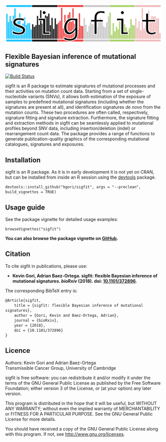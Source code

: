 <p align="center"><img src="logo.png" alt="sigfit" width="700"/></p>

## Flexible Bayesian inference of mutational signatures

[![Build Status](https://travis-ci.org/kgori/sigfit.svg?branch=master)](https://travis-ci.org/kgori/sigfit)

sigfit is an R package to estimate signatures of mutational processes and their activities on mutation count data. Starting from a set of single-nucleotide variants (SNVs), it allows both estimation of the exposure of samples to predefined mutational signatures (including whether the signatures are present at all), and identification signatures _de novo_ from the mutation counts. These two procedures are often called, respectively, signature fitting and signature extraction. Furthermore, the signature fitting and extraction methods in sigfit can be seamlessly applied to mutational profiles beyond SNV data, including insertion/deletion (indel) or rearrangement count data. The package provides a range of functions to generate publication-quality graphics of the corresponding mutational catalogues, signatures and exposures.


## Installation
sigfit is an R package. As it is in early development it is not yet on CRAN, but can be installed from inside an R session using the [devtools](https://cran.r-project.org/web/packages/devtools/index.html) package.

    devtools::install_github("kgori/sigfit", args = "--preclean", build_vignettes = TRUE)


## Usage guide

See the package vignette for detailed usage examples:

    browseVignettes("sigfit")

**You can also browse the package vignette on [GitHub](http://htmlpreview.github.io/?https://github.com/kgori/sigfit/blob/master/inst/doc/sigfit_vignette.html).**


## Citation

To cite sigfit in publications, please use:

* **Kevin Gori, Adrian Baez-Ortega. sigfit: flexible Bayesian inference of mutational signatures. _bioRxiv_ (2018). doi: [10.1101/372896](http://doi.org/10.1101/372896).**

The corresponding BibTeX entry is:

    @Article{sigfit,
        title = {sigfit: flexible Bayesian inference of mutational signatures},
        author = {Gori, Kevin and Baez-Ortega, Adrian},
        journal = {bioRxiv},
        year = {2018},
        doi = {10.1101/372896}
    }


## Licence

Authors: Kevin Gori and Adrian Baez-Ortega  
Transmissible Cancer Group, University of Cambridge

sigfit is free software: you can redistribute it and/or modify it under the terms of the GNU General Public License as published by the Free Software Foundation; either version 3 of the License, or (at your option) any later version.

This program is distributed in the hope that it will be useful, but WITHOUT ANY WARRANTY; without even the implied warranty of MERCHANTABILITY or FITNESS FOR A PARTICULAR PURPOSE. See the GNU General Public License for more details.

You should have received a copy of the GNU General Public License along with this program. If not, see http://www.gnu.org/licenses.
